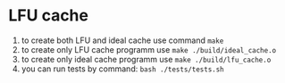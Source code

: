# LFU cache
1. to create both LFU and ideal cache use command `make`
2. to create only LFU cache programm use `make ./build/ideal_cache.o`
3. to create only ideal cache programm use `make ./build/lfu_cache.o`
4. you can run tests by command: `bash ./tests/tests.sh`
